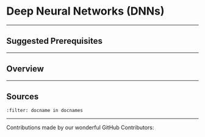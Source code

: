 # Deep Neural Networks (DNNs)

---

## Suggested Prerequisites

---

## Overview

---

## Sources

```{bibliography}
:filter: docname in docnames
```

---

Contributions made by our wonderful GitHub Contributors:

